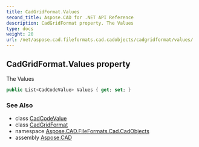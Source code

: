 ```yaml
---
title: CadGridFormat.Values
second_title: Aspose.CAD for .NET API Reference
description: CadGridFormat property. The Values
type: docs
weight: 20
url: /net/aspose.cad.fileformats.cad.cadobjects/cadgridformat/values/
---
```

## CadGridFormat.Values property

The Values

```csharp
public List<CadCodeValue> Values { get; set; }
```

### See Also

* class [CadCodeValue](../../../aspose.cad.fileformats.cad/cadcodevalue/)
* class [CadGridFormat](../)
* namespace [Aspose.CAD.FileFormats.Cad.CadObjects](../../cadgridformat/)
* assembly [Aspose.CAD](../../../)


